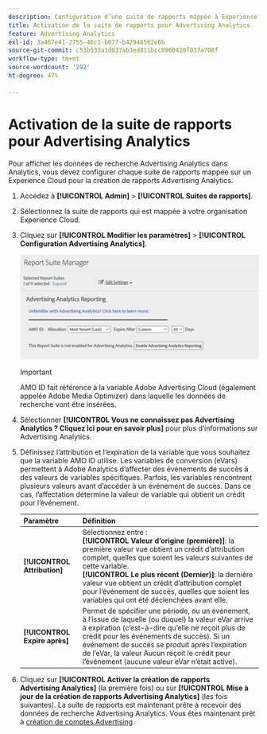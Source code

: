 ```yaml
---
description: Configuration d’une suite de rapports mappée à Experience Cloud à utiliser dans Advertising Analytics.
title: Activation de la suite de rapports pour Advertising Analytics
feature: Advertising Analytics
exl-id: 3a467e41-2755-46c1-b077-b42946562e6b
source-git-commit: c53b533a1d037ab3ed811bcc0960418f037a708f
workflow-type: tm+mt
source-wordcount: '292'
ht-degree: 47%

---
```


# Activation de la suite de rapports pour Advertising Analytics

Pour afficher les données de recherche Advertising Analytics dans Analytics, vous devez configurer chaque suite de rapports mappée sur un Experience Cloud pour la création de rapports Advertising Analytics.

1. Accédez à **[!UICONTROL Admin]** > **[!UICONTROL Suites de rapports]**.

1. Sélectionnez la suite de rapports qui est mappée à votre organisation Experience Cloud.
1. Cliquez sur **[!UICONTROL Modifier les paramètres]** > **[!UICONTROL Configuration Advertising Analytics]**.

   ![Création de rapports](assets/aa-reporting.png)

   >[!IMPORTANT]
   >
   >AMO ID fait référence à la variable Adobe Advertising Cloud (également appelée Adobe Media Optimizer) dans laquelle les données de recherche vont être insérées.

1. Sélectionner **[!UICONTROL Vous ne connaissez pas Advertising Analytics ? Cliquez ici pour en savoir plus]** pour plus d’informations sur Advertising Analytics.

1. Définissez l’attribution et l’expiration de la variable que vous souhaitez que la variable AMO ID utilise. Les variables de conversion (eVars) permettent à Adobe Analytics d’affecter des événements de succès à des valeurs de variables spécifiques. Parfois, les variables rencontrent plusieurs valeurs avant d’accéder à un événement de succès. Dans ce cas, l’affectation détermine la valeur de variable qui obtient un crédit pour l’événement.

   | Paramètre | Définition |
   |--- |--- |
   | **[!UICONTROL Attribution]** | Sélectionnez entre :<br/> **[!UICONTROL Valeur d’origine (première)]**: la première valeur vue obtient un crédit d’attribution complet, quelles que soient les valeurs suivantes de cette variable. <br/>**[!UICONTROL Le plus récent (Dernier)]**: la dernière valeur vue obtient un crédit d’attribution complet pour l’événement de succès, quelles que soient les variables qui ont été déclenchées avant elle. |
   | **[!UICONTROL Expire après]** | Permet de spécifier une période, ou un événement, à l’issue de laquelle (ou duquel) la valeur eVar arrive à expiration (c’est-à-dire qu’elle ne reçoit plus de crédit pour les événements de succès).  Si un événement de succès se produit après l’expiration de l’eVar, la valeur Aucun reçoit le crédit pour l’événement (aucune valeur eVar n’était active). |

1. Cliquez sur **[!UICONTROL Activer la création de rapports Advertising Analytics]** (la première fois) ou sur **[!UICONTROL Mise à jour de la création de rapports Advertising Analytics]** (les fois suivantes). La suite de rapports est maintenant prête à recevoir des données de recherche Advertising Analytics. Vous êtes maintenant prêt à [création de comptes Advertising](/help/integrate/c-advertising-analytics/c-adanalytics-workflow/aa-create-ad-account.md).
